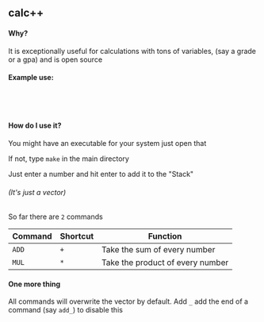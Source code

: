 ## calc++

#### Why?
It is exceptionally useful for calculations with tons of variables, (say a grade or a gpa) and is open source

#### Example use:
```




```

#### How do I use it?

You might have an executable for your system just open that

If not, type `make` in the main directory

Just enter a number and hit enter to add it to the "Stack"

###### (It's just a vector)

So far there are `2` commands

| Command | Shortcut | Function |
|---------|----------|----------|
| `ADD` | `+` | Take the sum of every number |
| `MUL` | `*` | Take the product of every number |

#### One more thing
All commands will overwrite the vector by default. Add `_` add the end of a command (say `add_`) to disable this
